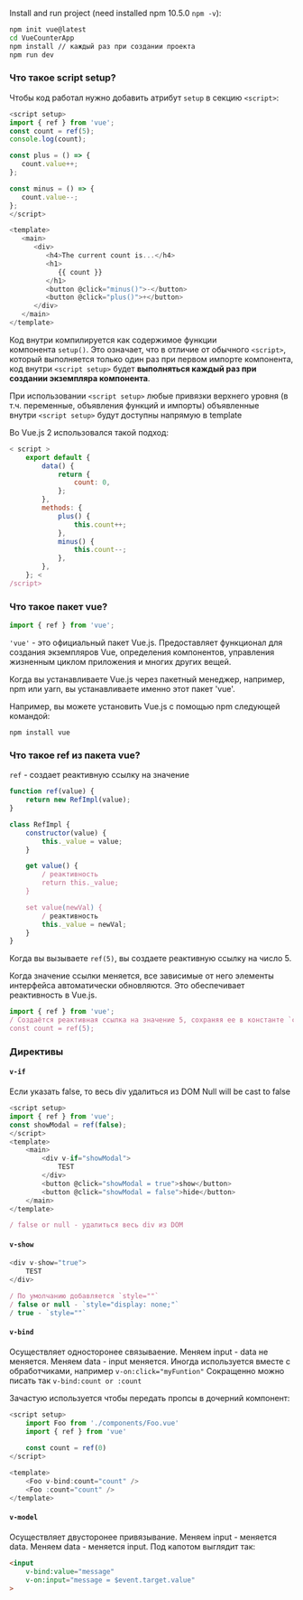 Install and run project (need installed npm 10.5.0 `npm -v`):
```bash
npm init vue@latest
cd VueCounterApp
npm install // каждый раз при создании проекта
npm run dev
```

### Что такое script setup?
Чтобы код работал нужно добавить атрибут `setup` в секцию `<script>`:
```js
<script setup>
import { ref } from 'vue';
const count = ref(5);
console.log(count);

const plus = () => {
   count.value++;
};

const minus = () => {
   count.value--;
};
</script>

<template>
   <main>
      <div>
         <h4>The current count is...</h4>
         <h1>
            {{ count }}
         </h1>
         <button @click="minus()">-</button>
         <button @click="plus()">+</button>
      </div>
   </main>
</template>
```
Код внутри компилируется как содержимое функции компонента `setup()`. Это означает, что в отличие от обычного `<script>`, который выполняется только один раз при первом импорте компонента, код внутри `<script setup>` будет **выполняться каждый раз при создании экземпляра компонента**.

При использовании `<script setup>` любые привязки верхнего уровня (в т.ч. переменные, объявления функций и импорты) объявленные внутри `<script setup>` будут доступны напрямую в template

Во Vue.js 2 использовался такой подход:

```js
< script >
    export default {
        data() {
            return {
                count: 0,
            };
        },
        methods: {
            plus() {
                this.count++;
            },
            minus() {
                this.count--;
            },
        },
    }; <
/script>
```
### Что такое пакет vue?

```js
import { ref } from 'vue';
```

`'vue'` - это официальный пакет Vue.js. Предоставляет функционал для создания экземпляров Vue, определения компонентов, управления жизненным циклом приложения и многих других вещей.

Когда вы устанавливаете Vue.js через пакетный менеджер, например, npm или yarn, вы устанавливаете именно этот пакет 'vue'.

Например, вы можете установить Vue.js с помощью npm следующей командой:

`npm install vue`

### Что такое ref из пакета vue?

`ref` - создает реактивную ссылку на значение
```js
function ref(value) {
    return new RefImpl(value);
}

class RefImpl {
    constructor(value) {
        this._value = value;
    }

    get value() {
        / реактивность
        return this._value;
    }

    set value(newVal) {
        / реактивность
        this._value = newVal;
    }
}
```

Когда вы вызываете `ref(5)`, вы создаете реактивную ссылку на число 5.

Когда значение ссылки меняется, все зависимые от него элементы интерфейса автоматически обновляются. Это обеспечивает реактивность в Vue.js.

```js
import { ref } from 'vue'; 
/ Создаётся реактивная ссылка на значение 5, сохраняя ее в константе `count`.
const count = ref(5);
```

### Директивы

#### `v-if` 
Если указать false, то весь div удалиться из DOM
Null will be cast to false
```js
<script setup>
import { ref } from 'vue';
const showModal = ref(false);
</script>
<template>
	<main>
		<div v-if="showModal">
			TEST
		</div>
		<button @click="showModal = true">show</button>
		<button @click="showModal = false">hide</button>
	</main>
</template>

/ false or null - удалиться весь div из DOM
```

#### `v-show` 
```js
<div v-show="true">
	TEST
</div>

/ По умолчанию добавляется `style=""`
/ false or null - `style="display: none;"`
/ true - `style=""`
```
#### `v-bind`
Осуществляет односторонее связываение. Меняем input - data не меняется. Меняем data - input меняется.
Иногда используется вместе с обработчиками, например `v-on:click="myFuntion"`
Сокращенно можно писать так `v-bind:count or :count`

Зачастую используется чтобы передать пропсы в дочерний компонент:
```js
<script setup>
	import Foo from './components/Foo.vue'
	import { ref } from 'vue'
	
	const count = ref(0)
</script>

<template>
	<Foo v-bind:count="count" />
	<Foo :count="count" />
</template>
```

#### `v-model`
Осуществляет двусторонее привязывание. Меняем input - меняется data. Меняем data - меняется input.
Под капотом выглядит так:
```html
<input 
	v-bind:value="message" 
	v-on:input="message = $event.target.value"
>
```